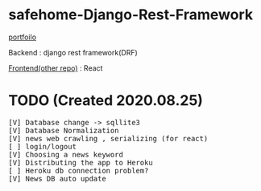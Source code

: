 # safehome-Django-Rest-Framework
[portfoilo](https://github.com/Multicampus-Cloud-MSA-safehome/safehome_Portfolio)

Backend : django rest framework(DRF) 

[Frontend(other repo)](https://github.com/Cloud-MSA-edu-team-8/Multicampus_Cloud_team_8) : React<br>

# TODO (Created 2020.08.25)

<pre>
[V] Database change -> sqllite3
[V] Database Normalization
[V] news web crawling , serializing (for react)
[ ] login/logout
[V] Choosing a news keyword
[V] Distributing the app to Heroku
[ ] Heroku db connection problem?
[V] News DB auto update
</pre>
